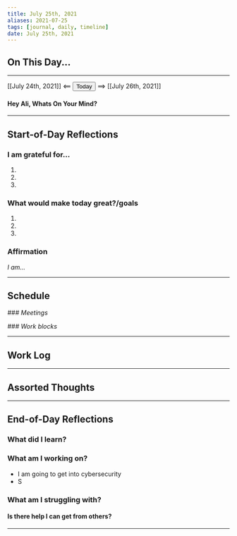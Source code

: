 ```yaml
---
title: July 25th, 2021
aliases: 2021-07-25
tags: [journal, daily, timeline]
date: July 25th, 2021
---
```


## On This Day...
---

[[July 24th, 2021]] <== <button class="date_button_today">Today</button> ==> [[July 26th, 2021]]

#### Hey Ali, Whats On Your Mind? 


---
## Start-of-Day Reflections

### I am grateful for...
1.
2.
3.

### What would make today great?/goals

1.
2.
3.

### Affirmation
_I am..._

---

## Schedule

*### Meetings*

*### Work blocks*

--- 

## Work Log

---

## Assorted Thoughts

---

## End-of-Day Reflections

### What did I learn?

### What am I working on?

- I am going to get into cybersecurity
- S

### What am I struggling with?
#### Is there help I can get from others?

---




